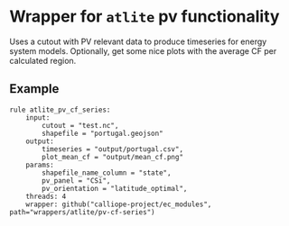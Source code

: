 # Wrapper for `atlite` pv functionality

Uses a cutout with PV relevant data to produce timeseries for energy system models.
Optionally, get some nice plots with the average CF per calculated region.

## Example

```snakemake
rule atlite_pv_cf_series:
    input:
        cutout = "test.nc",
        shapefile = "portugal.geojson"
    output:
        timeseries = "output/portugal.csv",
        plot_mean_cf = "output/mean_cf.png"
    params:
        shapefile_name_column = "state",
        pv_panel = "CSi",
        pv_orientation = "latitude_optimal",
    threads: 4
    wrapper: github("calliope-project/ec_modules", path="wrappers/atlite/pv-cf-series")
```
